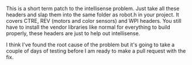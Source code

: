 This is a short term patch to the intellisense problem. Just take all these headers and slap them into the same folder as robot.h in your project. It covers CTRE, REV (motors and color sensors) and WPI headers. You still have to install the vendor libraries like normal for everything to build properly, these headers are just to help out intellisense.

I think I've found the root cause of the problem but it's going to take a couple of days of testing before I am ready to make a pull request with the fix.
